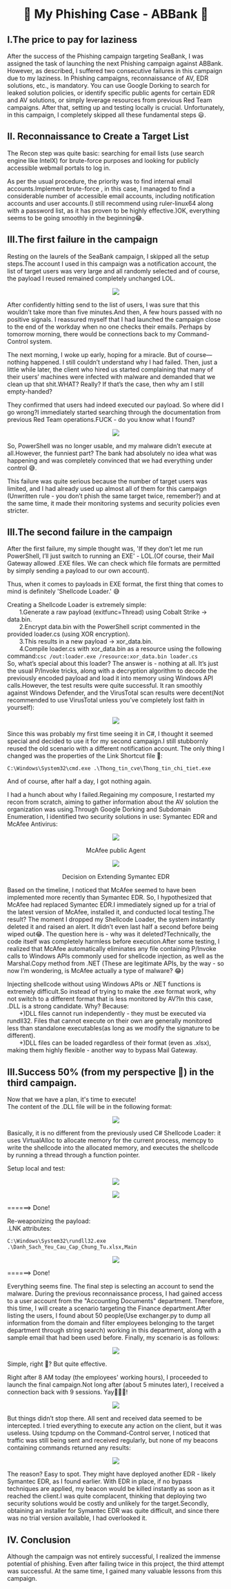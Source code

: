 <h1 align="center">🎣 My Phishing Case - ABBank 🎣</h1>

## I.The price to pay for laziness

After the success of the Phishing campaign targeting SeaBank, I was assigned the task of launching the next Phishing campaign against ABBank. However, as described, I suffered two consecutive failures in this campaign due to my laziness.
In Phishing campaigns, reconnaissance of AV, EDR solutions, etc., is mandatory. You can use Google Dorking to search for leaked solution policies, or identify specific public agents for certain EDR and AV solutions, or simply leverage resources from previous Red Team campaigns. After that, setting up and testing locally is crucial. Unfortunately, in this campaign, I completely skipped all these fundamental steps 😃.

## II. Reconnaissance to Create a Target List
The Recon step was quite basic: searching for email lists (use search engine like IntelX) for brute-force purposes and looking for publicly accessible webmail portals to log in.

As per the usual procedure, the priority was to find internal email accounts.Implement brute-force , in this case, I managed to find a considerable number of accessible email accounts, including notification accounts and user accounts.(I still recommend using ruler-linux64 along with a password list, as it has proven to be highly effective.)OK, everything seems to be going smoothly in the beginning😂.

## III.The first failure in the campaign

Resting on the laurels of the SeaBank campaign, I skipped all the setup steps.The account I used in this campaign was a notification account, the list of target users was very large and all randomly selected and of course, the payload I reused remained completely unchanged LOL.
<p align="center">
  <img src="https://github.com/user-attachments/assets/7c9a5fa0-0e55-407b-b873-304c58230b35">
</p>
After confidently hitting send to the list of users, I was sure that this wouldn’t take more than five minutes.And then, A few hours passed with no positive signals. I reassured myself that I had launched the campaign close to the end of the workday when no one checks their emails. Perhaps by tomorrow morning, there would be connections back to my Command-Control system.

The next morning, I woke up early, hoping for a miracle. But of course—nothing happened. I still couldn’t understand why I had failed. Then, just a little while later, the client who hired us started complaining that many of their users’ machines were infected with malware and demanded that we clean up that shit.WHAT? Really? If that’s the case, then why am I still empty-handed?

They confirmed that users had indeed executed our payload. So where did I go wrong?I immediately started searching through the documentation from previous Red Team operations.FUCK - do you know what I found?
<p align="center">
  <img src="https://github.com/user-attachments/assets/44c68a73-0c4d-4854-80cf-f9866f95de5c">
</p>

So, PowerShell was no longer usable, and my malware didn’t execute at all.However, the funniest part? The bank had absolutely no idea what was happening and was completely convinced that we had everything under control 😅.

This failure was quite serious because the number of target users was limited, and I had already used up almost all of them for this campaign (Unwritten rule - you don’t phish the same target twice, remember?) and at the same time, it made their monitoring systems and security policies even stricter.

## III.The second failure in the campaign

After the first failure, my simple thought was, 'If they don’t let me run PowerShell, I’ll just switch to running an EXE' - LOL.(Of course, their Mail Gateway allowed .EXE files. We can check which file formats are permitted by simply sending a payload to our own account).

Thus, when it comes to payloads in EXE format, the first thing that comes to mind is definitely 'Shellcode Loader.' 😅

Creating a Shellcode Loader is extremely simple:  
&emsp;&emsp;1.Generate a raw payload (exitfunc=Thread) using Cobalt Strike → data.bin.  
&emsp;&emsp;2.Encrypt data.bin with the PowerShell script commented in the provided loader.cs (using XOR encryption).  
&emsp;&emsp;3.This results in a new payload → xor_data.bin.  
&emsp;&emsp;4.Compile loader.cs with xor_data.bin as a resource using the following command:```csc /out:loader.exe /resource:xor_data.bin loader.cs```  
So, what’s special about this loader? The answer is - nothing at all. It’s just the usual P/Invoke tricks, along with a decryption algorithm to decode the previously encoded payload and load it into memory using Windows API calls.However, the test results were quite successful. It ran smoothly against Windows Defender, and the VirusTotal scan results were decent(Not recommended to use VirusTotal unless you’ve completely lost faith in yourself):
<p align="center">
  <img src="https://github.com/user-attachments/assets/e13582ba-28e4-4f37-8c3f-392c8f4b89fe">
</p>

Since this was probably my first time seeing it in C#, I thought it seemed special and decided to use it for my second campaign.I still stubbornly reused the old scenario with a different notification account. The only thing I changed was the properties of the Link Shortcut file 🤷:
```
C:\Windows\System32\cmd.exe .\Thong_tin_cve\Thong_tin_chi_tiet.exe
```
And of course, after half a day, I got nothing again.

I had a hunch about why I failed.Regaining my composure, I restarted my recon from scratch, aiming to gather information about the AV solution the organization was using.Through Google Dorking and Subdomain Enumeration, I identified two security solutions in use: Symantec EDR and McAfee Antivirus:
<p align="center">
  <img src="https://github.com/user-attachments/assets/8919cea7-dca8-4fd6-9e06-8a6e7fac0e4e">
</p>  
<p align="center">McAfee public Agent</p>  

<p align="center">
  <img src="https://github.com/user-attachments/assets/c7a74827-cc78-4975-81c4-90421e7c54ad">
</p>  
<p align="center">Decision on Extending Symantec EDR</p>  

Based on the timeline, I noticed that McAfee seemed to have been implemented more recently than Symantec EDR. So, I hypothesized that McAfee had replaced Symantec EDR.I immediately signed up for a trial of the latest version of McAfee, installed it, and conducted local testing.The result? The moment I dropped my Shellcode Loader, the system instantly deleted it and raised an alert. It didn’t even last half a second before being wiped out😂.
The question here is - why was it deleted?Technically, the code itself was completely harmless before execution.After some testing, I realized that McAfee automatically eliminates any file containing P/Invoke calls to Windows APIs commonly used for shellcode injection, as well as the Marshal.Copy method from .NET (These are legitimate APIs, by the way - so now I’m wondering, is McAfee actually a type of malware? 😂)

Injecting shellcode without using Windows APIs or .NET functions is extremely difficult.So instead of trying to make the .exe format work, why not switch to a different format that is less monitored by AV?In this case, .DLL is a strong candidate. Why? Because:  
&emsp;&emsp;+)DLL files cannot run independently - they must be executed via rundll32. Files that cannot execute on their own are generally monitored less than standalone executables(as long as we modify the signature to be different).  
&emsp;&emsp;+)DLL files can be loaded regardless of their format (even as .xlsx), making them highly flexible - another way to bypass Mail Gateway.  

## III.Success 50% (from my perspective 🤷) in the third campaign.  
Now that we have a plan, it's time to execute!  
The content of the .DLL file will be in the following format:  
<p align="center">
  <img src="https://github.com/user-attachments/assets/4f0e0867-746a-4517-9ae9-5d05c1fdd181">
</p>
Basically, it is no different from the previously used C# Shellcode Loader: it uses VirtualAlloc to allocate memory for the current process, memcpy to write the shellcode into the allocated memory, and executes the shellcode by running a thread through a function pointer.

Setup local and test:
<p align="center">
  <img src="https://github.com/user-attachments/assets/671847f5-bf2c-4143-af93-3497f1a11488">
</p>  
<p align="center">
  <img src="https://github.com/user-attachments/assets/2a1fd77a-32b4-4e80-95ad-5b70a8d42bf8">
</p>  
======> Done!  

Re-weaponizing the payload:  
.LNK attributes: 

```C:\Windows\System32\rundll32.exe .\Danh_Sach_Yeu_Cau_Cap_Chung_Tu.xlsx,Main```  
<p align="center">
  <img src="https://github.com/user-attachments/assets/b32eccd9-a59b-4f6b-8b41-585737f4ffc4">
</p>   
======> Done!

Everything seems fine. The final step is selecting an account to send the malware. During the previous reconnaissance process, I had gained access to a user account from the "Accounting Documents" department. Therefore, this time, I will create a scenario targeting the Finance department.After listing the users, I found about 50 people(Use exchanger.py to dump all information from the domain and filter employees belonging to the target department through string search) working in this department, along with a sample email that had been used before. Finally, my scenario is as follows:
<p align="center">
  <img src="https://github.com/user-attachments/assets/b9498baf-b375-47b8-afee-2bffe26e8995">
</p>  
Simple, right 🤷? But quite effective.

Right after 8 AM today (the employees' working hours), I proceeded to launch the final campaign.Not long after (about 5 minutes later), I received a connection back with 9 sessions. Yay🎉🎉🎉!
<p align="center">
  <img src="https://github.com/user-attachments/assets/00926bbf-edc4-48d8-a430-a9aa4e4c416a">
</p> 
But things didn’t stop there. All sent and received data seemed to be intercepted. I tried everything to execute any action on the client, but it was useless. Using tcpdump on the Command-Control server, I noticed that traffic was still being sent and received regularly, but none of my beacons containing commands returned any results:   
<p align="center">
  <img src="https://github.com/user-attachments/assets/21671442-35d7-4c49-bcf6-cdb2aac04abf">
</p>  
The reason? Easy to spot. They might have deployed another EDR - likely Symantec EDR, as I found earlier. With EDR in place, if no bypass techniques are applied, my beacon would be killed instantly as soon as it reached the client.I was quite complacent, thinking that deploying two security solutions would be costly and unlikely for the target.Secondly, obtaining an installer for Symantec EDR was quite difficult, and since there was no trial version available, I had overlooked it.

## IV. Conclusion
Although the campaign was not entirely successful, I realized the immense potential of phishing. Even after failing twice in this project, the third attempt was successful. At the same time, I gained many valuable lessons from this campaign.

